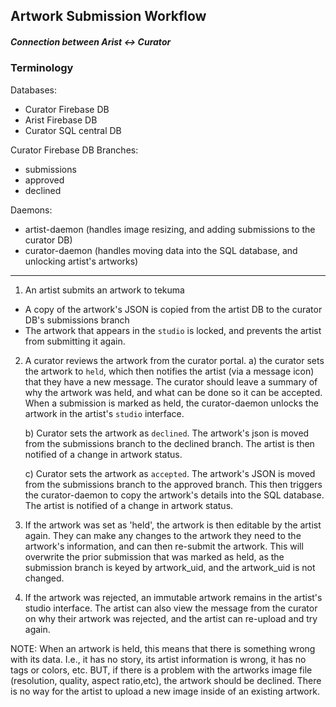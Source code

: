 ## Artwork Submission Workflow
##### Connection between  Arist <-> Curator

### Terminology

Databases:
- Curator Firebase DB
- Arist   Firebase DB
- Curator SQL central DB

Curator Firebase DB Branches:
- submissions
- approved
- declined 

Daemons:
- artist-daemon (handles image resizing, and adding submissions to the curator DB)
- curator-daemon (handles moving data into the SQL database, and unlocking artist's artworks)

--------------------------------------------

1. An artist submits an artwork to tekuma
 - A copy of the artwork's JSON is copied from the artist DB to the curator DB's submissions branch
 - The artwork that appears in the `studio` is locked, and prevents the artist from submitting it again. 

2. A curator reviews the artwork from the curator portal.
a) the curator sets the artwork to `held`, which then notifies the artist (via a message icon) that they have a new message. The curator should leave a summary of why the artwork was held, and what can be done so it can be accepted. When a submission is marked as held, the curator-daemon unlocks the artwork in the artist's `studio` interface.

	b) Curator sets the artwork as `declined`. The artwork's json is moved from the submissions branch to the declined branch. The artist is then notified of a change in artwork status. 

	c) Curator sets the artwork as `accepted`. The artwork's JSON is moved from the submissions branch to the approved branch. This then triggers the curator-daemon to copy the artwork's details into the SQL database. The artist is notified of a change in artwork status.

3. If the artwork was set as 'held', the artwork is then editable by the artist again. They can make any changes to the artwork they need to the artwork's information, and can then re-submit the artwork. This will overwrite the prior submission that was marked as held, as the submission branch is keyed by artwork_uid, and the artwork_uid is not changed. 

4. If the artwork was rejected, an immutable artwork remains in the artist's studio interface. The artist can also view the message from the curator on why their artwork was rejected, and the artist can re-upload and try again.

NOTE: When an artwork is held, this means that there is something wrong with its data. I.e., it has no story, its artist information is wrong, it has no tags or colors, etc. 
BUT, if there is a problem with the artworks image file (resolution, quality, aspect ratio,etc), the artwork should be declined. There is no way for the artist to upload a new image inside of an existing artwork. 
